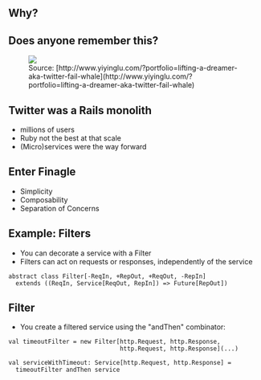 ## Why?


## Does anyone remember this?

<figure>
<img src="http://www.yiyinglu.com/wp-content/uploads/2013/11/lifting-a-dreamer-2009.jpg" />
<figcaption>Source: [http://www.yiyinglu.com/?portfolio=lifting-a-dreamer-aka-twitter-fail-whale](http://www.yiyinglu.com/?portfolio=lifting-a-dreamer-aka-twitter-fail-whale)</figcaption>
</figure>


## Twitter was a Rails monolith

- millions of users
- Ruby not the best at that scale
- (Micro)services were the way forward


## Enter Finagle
- Simplicity
- Composability
- Separation of Concerns


## Example: Filters
- You can decorate a service with a Filter
- Filters can act on requests or responses, independently of the service
```
abstract class Filter[-ReqIn, +RepOut, +ReqOut, -RepIn]
  extends ((ReqIn, Service[ReqOut, RepIn]) => Future[RepOut])
```


## Filter
- You create a filtered service using the "andThen" combinator:

```
val timeoutFilter = new Filter[http.Request, http.Response,
                               http.Request, http.Response](...)

val serviceWithTimeout: Service[http.Request, http.Response] =
  timeoutFilter andThen service

```
